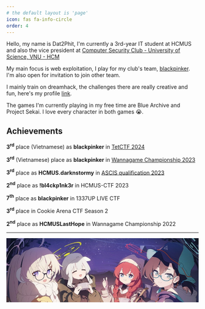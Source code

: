 ```yaml
---
# the default layout is 'page'
icon: fas fa-info-circle
order: 4
---
```


Hello, my name is Dat2Phit, I'm currently a 3rd-year IT student at HCMUS and also the vice president at [Computer Security Club - University of Science, VNU - HCM](https://www.facebook.com/hcmus.compsec.club)

My main focus is web exploitation, I play for my club's team, [blackpinker](https://ctftime.org/team/155048). I'm also open for invitation to join other team.

I mainly train on dreamhack, the challenges there are really creative and fun, here's my profile [link](https://dreamhack.io/users/30626).

The games I'm currently playing in my free time are Blue Archive and Project Sekai. I love every character in both games 😭.

## Achievements

**3<sup>rd</sup>** place (Vietnamese) as **blackpinker** in [TetCTF 2024](https://ctftime.org/event/2212)

**3<sup>rd</sup>** (Vietnamese) place as **blackpinker** in [Wannagame Championship 2023](https://ctftime.org/event/2146)

**3<sup>rd</sup>** place as **HCMUS.darknstormy** in [ASCIS qualification 2023](https://ascis.vnisa.org.vn/en/)

**2<sup>nd</sup>** place as **!bl4ckp1nk3r** in HCMUS-CTF 2023

**7<sup>th</sup>** place as **blackpinker** in 1337UP LIVE CTF

**3<sup>rd</sup>** place in Cookie Arena CTF Season 2

**2<sup>nd</sup>** place as **HCMUSLastHope** in Wannagame Championship 2022

---
![banner](/assets/img/banner.jpg)
